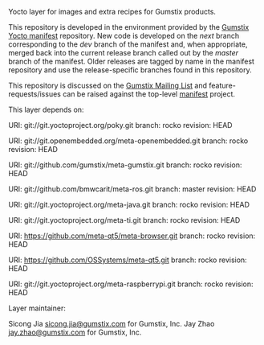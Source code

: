 Yocto layer for images and extra recipes for Gumstix products.

This repository is developed in the environment provided by the
[Gumstix Yocto manifest][yocto-manifest] repository.  New code is
developed on the *next* branch corresponding to the *dev* branch of the
manifest and, when appropriate, merged back into the current release
branch called out by the *master* branch of the manifest. Older
releases are tagged by name in the manifest repository and use the
release-specific branches found in this repository.

This repository is discussed on the [Gumstix Mailing List][mailing-list]
and feature-requests/issues can be raised against the top-level
[manifest][yocto-manifest] project.

[yocto-manifest]: https://github.com/gumstix/yocto-manifest
[mailing-list]: https://lists.sourceforge.net/lists/listinfo/gumstix-users

This layer depends on:

URI: git://git.yoctoproject.org/poky.git
branch: rocko
revision: HEAD

URI: git://git.openembedded.org/meta-openembedded.git
branch: rocko
revision: HEAD

URI: git://github.com/gumstix/meta-gumstix.git
branch: rocko
revision: HEAD

URI: git://github.com/bmwcarit/meta-ros.git
branch: master
revision: HEAD

URI: git://git.yoctoproject.org/meta-java.git
branch: rocko
revision: HEAD

URI: git://git.yoctoproject.org/meta-ti.git
branch: rocko
revision: HEAD

URI: https://github.com/meta-qt5/meta-browser.git
branch: rocko
revision: HEAD

URI: https://github.com/OSSystems/meta-qt5.git
branch: rocko
revision: HEAD

URI: git://git.yoctoproject.org/meta-raspberrypi.git
branch: rocko
revision: HEAD

Layer maintainer: 

Sicong Jia <sicong.jia@gumstix.com> for Gumstix, Inc.
Jay Zhao <jay.zhao@gumstix.com> for Gumstix, Inc.
